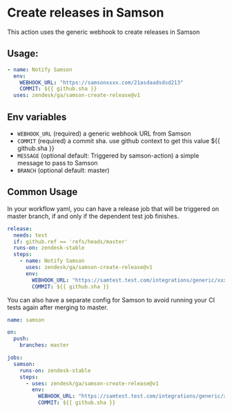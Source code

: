 # Create releases in Samson

This action uses the generic webhook to create releases in Samson

## Usage:
```yaml
- name: Notify Samson
  env:
    WEBHOOK_URL: "https://samsonxxxx.com/21asdaadsdsd213"
    COMMIT: ${{ github.sha }}
  uses: zendesk/ga/samson-create-release@v1
```
## Env variables
- `WEBHOOK_URL` (required) a generic webhook URL from Samson
- `COMMIT` (required) a commit sha. use github context to get this value ${{ github.sha }}
- `MESSAGE` (optional default: Triggered by samson-action) a simple message to pass to Samson
- `BRANCH` (optional default: master)

## Common Usage
In your workflow yaml, you can have a release job that will be triggered on master branch, if and only if the dependent test job finishes.
``` yaml
release:
  needs: test
  if: github.ref == 'refs/heads/master'
  runs-on: zendesk-stable
  steps:
    - name: Notify Samson
      uses: zendesk/ga/samson-create-release@v1
      env:
        WEBHOOK_URL: "https://samtest.test.com/integrations/generic/xxxxxxx" # Please use a valid Samson URL
        COMMIT: ${{ github.sha }}
```
You can also have a separate config for Samson to avoid running your CI tests again after merging to master.
```yaml
name: samson

on:
  push:
    branches: master

jobs:
  samson:
    runs-on: zendesk-stable
    steps:
      - uses: zendesk/ga/samson-create-release@v1
        env:
          WEBHOOK_URL: "https://samtest.test.com/integrations/generic/xxxxxxx" # Please use a valid Samson URL
          COMMIT: ${{ github.sha }}

```
